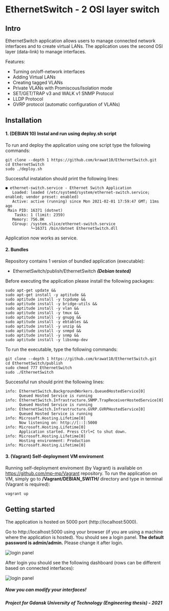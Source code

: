 EthernetSwitch - 2 OSI layer switch
===================================

## Intro
EthernetSwitch application allows users to manage connected network interfaces and to create virtual LANs. The application uses the second OSI layer (data-link) to manage interfaces.

Features:
- Turning on/off-network interfaces 
- Adding Virtual LANs
- Creating tagged VLANs
- Private VLANs with Promiscous/Isolation mode
- SET/GET/TRAP v3 and WALK v1 SNMP Protocol
- LLDP Protocol
- GVRP protocol (automatic configuration of VLANs)

## Installation    
#### 1. (**DEBIAN 10**) Instal and run using deploy.sh script 
To run and deploy the application using one script type the following commands:
    
    git clone --depth 1 https://github.com/krawat10/EthernetSwitch.git
    cd EthernetSwitch
    sudo ./deploy.sh

Successful instalation should print the following lines:

    ● ethernet-switch.service - Ethernet Switch Application
       Loaded: loaded (/etc/systemd/system/ethernet-switch.service; enabled; vendor preset: enabled)
       Active: active (running) since Mon 2021-02-01 17:59:47 GMT; 11ms ago
     Main PID: 16371 (dotnet)
        Tasks: 1 (limit: 2359)
       Memory: 756.0K
       CGroup: /system.slice/ethernet-switch.service
               └─16371 /bin/dotnet EthernetSwitch.dll

Application now works as service.

#### 2. Bundles
Repository contains 1 version of bundled application (executable):
 - EthernetSwitch/publish/EthernetSwitch ***(Debian tested)***

Before executing the application please install the following packages:

    sudo apt-get update &&
    sudo apt-get install -y aptitude &&
    sudo aptitude install -y tcpdump &&
    sudo aptitude install -y bridge-utils &&
    sudo aptitude install -y vlan &&
    sudo aptitude install -y tmux &&
    sudo aptitude install -y gnupg &&
    sudo aptitude install -y ebtables &&
    sudo aptitude install -y unzip &&
    sudo aptitude install -y snmpd &&
    sudo aptitude install -y snmp &&
    sudo aptitude install -y libsnmp-dev 

To run the executable, type the following commands:

    git clone --depth 1 https://github.com/krawat10/EthernetSwitch.git
    cd EthernetSwitch/publish
    sudo chmod 777 EthernetSwitch
    sudo ./EthernetSwitch

Successful run should print the following lines:

    info: EthernetSwitch.BackgroundWorkers.QueuedHostedService[0]
          Queued Hosted Service is running
    info: EthernetSwitch.Infrastructure.SNMP.TrapReceiverHostedService[0]
          Queued Hosted Service is running
    info: EthernetSwitch.Infrastructure.GVRP.GVRPHostedService[0]
          Queued Hosted Service is running
    info: Microsoft.Hosting.Lifetime[0]
          Now listening on: http://[::]:5000
    info: Microsoft.Hosting.Lifetime[0]
          Application started. Press Ctrl+C to shut down.
    info: Microsoft.Hosting.Lifetime[0]
          Hosting environment: Production
    info: Microsoft.Hosting.Lifetime[0]

#### 3. (**Vagrant**) Self-deployment VM enviroment
Running self-deployment enviroment (by Vagrant) is available on https://github.com/mp-mp/Vagrant repository. To run the application on VM, simply go to **/Vagrant/DEBIAN_SWITH/** directory and type in terminal (Vagrant is required):
    
    vagrant up

## Getting started
The application is hosted on 5000 port (http://localhost:5000). 

Go to http://localhost:5000 using your browser (if you are using a machine where the application is hosted). You should see a login panel. **The default password is admin/admin.** Please change it after login. 

![login panel](https://github.com/krawat10/EthernetSwitch/blob/master/LoginPanel.png?raw=true)

After login you should see the following dashboard (rows can be different based on connected interfaces):

![login panel](https://github.com/krawat10/EthernetSwitch/blob/master/Home.png?raw=true)

##### **Now you can modify your interfaces!**
***Project for Gdansk University of Technology (Engineering thesis) - 2021***
